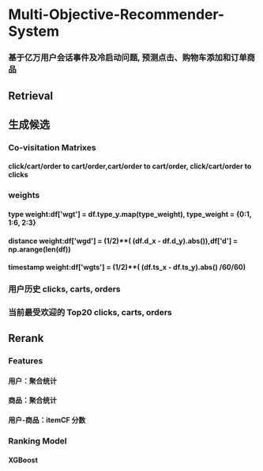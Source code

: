 # Multi-Objective-Recommender-System
### 基于亿万用户会话事件及冷启动问题, 预测点击、购物车添加和订单商品
## Retrieval
## 生成候选
### Co-visitation Matrixes
#### click/cart/order to cart/order,cart/order to cart/order, click/cart/order to clicks
### weights
#### type weight:df['wgt'] = df.type_y.map(type_weight), type_weight = {0:1, 1:6, 2:3} 
#### distance weight:df['wgd'] = (1/2)**( (df.d_x - df.d_y).abs()),df['d'] = np.arange(len(df))  
#### timestamp weight:df['wgts'] = (1/2)**( (df.ts_x - df.ts_y).abs() /60/60)
### 用户历史 clicks, carts, orders 
###  当前最受欢迎的 Top20 clicks, carts, orders
## Rerank
### Features
#### 用户：聚合统计
#### 商品：聚合统计
#### 用户-商品：itemCF 分数
### Ranking Model
#### XGBoost
